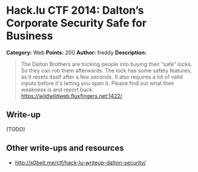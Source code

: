 # Hack.lu CTF 2014: Dalton’s Corporate Security Safe for Business

**Category:** Web
**Points:** 200
**Author:** freddy
**Description:**

> The Dalton Brothers are tricking people into buying their “safe” locks. So they can rob them afterwards. The lock has some safety features, as it resets itself after a few seconds. It also requires a lot of valid inputs before it's letting you open it. Please find out what their weakness is and report back. https://wildwildweb.fluxfingers.net:1422/

## Write-up

(TODO)

## Other write-ups and resources

* <http://s0beit.me/ctf/hack-lu-writeup-dalton-security/>
